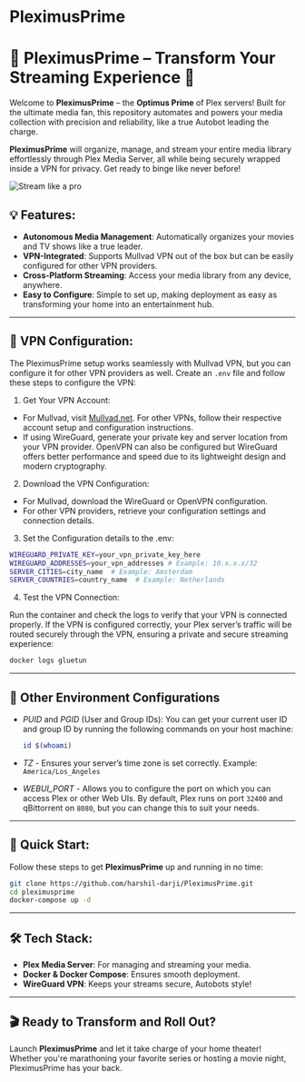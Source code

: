 # PleximusPrime

# 🤖 **PleximusPrime** – Transform Your Streaming Experience 🤖

Welcome to **PleximusPrime** – the **Optimus Prime** of Plex servers! Built for the ultimate media fan, this repository automates and powers your media collection with precision and reliability, like a true Autobot leading the charge.

**PleximusPrime** will organize, manage, and stream your entire media library effortlessly through Plex Media Server, all while being securely wrapped inside a VPN for privacy. Get ready to binge like never before!

![Stream like a pro](https://i.giphy.com/media/v1.Y2lkPTc5MGI3NjExNnM2c3BsbzRhZ295NXF1bjJyZWQ2NmE4dndnYmg4dHkzNDV2Mjh3aSZlcD12MV9pbnRlcm5hbF9naWZfYnlfaWQmY3Q9Zw/gpIEHMxj7JbXex2eQi/giphy.gif)


## 💡 **Features**:
- **Autonomous Media Management**: Automatically organizes your movies and TV shows like a true leader.
- **VPN-Integrated**: Supports Mullvad VPN out of the box but can be easily configured for other VPN providers.
- **Cross-Platform Streaming**: Access your media library from any device, anywhere.
- **Easy to Configure**: Simple to set up, making deployment as easy as transforming your home into an entertainment hub.

---

## 🔐 VPN Configuration:
The PleximusPrime setup works seamlessly with Mullvad VPN, but you can configure it for other VPN providers as well. Create an `.env` file and follow these steps to configure the VPN:

1. Get Your VPN Account: 
- For Mullvad, visit [Mullvad.net](https://mullvad.net/). For other VPNs, follow their respective account setup and configuration instructions.
- If using WireGuard, generate your private key and server location from your VPN provider. OpenVPN can also be configured but WireGuard offers better performance and speed due to its lightweight design and modern cryptography.

2. Download the VPN Configuration:
- For Mullvad, download the WireGuard or OpenVPN configuration.
- For other VPN providers, retrieve your configuration settings and connection details.

3. Set the Configuration details to the .env:

```bash
WIREGUARD_PRIVATE_KEY=your_vpn_private_key_here
WIREGUARD_ADDRESSES=your_vpn_addresses # Example: 10.x.x.x/32
SERVER_CITIES=city_name  # Example: Amsterdam
SERVER_COUNTRIES=country_name  # Example: Netherlands
```

4. Test the VPN Connection:

Run the container and check the logs to verify that your VPN is connected properly. If the VPN is configured correctly, your Plex server’s traffic will be routed securely through the VPN, ensuring a private and secure streaming experience:

```bash
docker logs gluetun
```

---

## 🔧 Other Environment Configurations

- *PUID* and *PGID* (User and Group IDs): You can get your current user ID and group ID by running the following commands on your host machine:

    ```bash
    id $(whoami)
    ```
- *TZ* - Ensures your server’s time zone is set correctly. Example: `America/Los_Angeles`
- *WEBUI_PORT* - Allows you to configure the port on which you can access Plex or other Web UIs. By default, Plex runs on port `32400` and qBittorrent on `8080`, but you can change this to suit your needs.

---

## 🚀 **Quick Start**:
Follow these steps to get **PleximusPrime** up and running in no time:

```bash
git clone https://github.com/harshil-darji/PleximusPrime.git
cd pleximusprime
docker-compose up -d
```

---

## 🛠 **Tech Stack**:
- **Plex Media Server**: For managing and streaming your media.
- **Docker & Docker Compose**: Ensures smooth deployment.
- **WireGuard VPN**: Keeps your streams secure, Autobots style!

---

## 🎬 **Ready to Transform and Roll Out?**
Launch **PleximusPrime** and let it take charge of your home theater! Whether you're marathoning your favorite series or hosting a movie night, PleximusPrime has your back.
